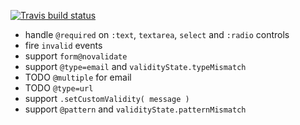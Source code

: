 [![Travis build status](https://travis-ci.org/bboyle/html5-constraint-validation-API.png?branch=master)](https://travis-ci.org/bboyle/html5-constraint-validation-API)

* handle `@required` on `:text`, `textarea`, `select` and `:radio` controls
* fire `invalid` events
* support `form@novalidate`
* support `@type=email` and `validityState.typeMismatch`
* TODO `@multiple` for email
* TODO `@type=url`
* support `.setCustomValidity( message )`
* support `@pattern` and `validityState.patternMismatch`
